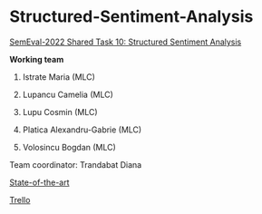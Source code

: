 # Structured-Sentiment-Analysis

[SemEval-2022 Shared Task 10: Structured Sentiment Analysis](https://competitions.codalab.org/competitions/33556#learn_the_details-overview)

**Working team**

1.  Istrate Maria (MLC)
    
2.  Lupancu Camelia (MLC)
    
3.  Lupu Cosmin (MLC)
    
4.  Platica Alexandru-Gabrie (MLC)
    
5.  Volosincu Bogdan (MLC)

Team coordinator: Trandabat Diana

[State-of-the-art](https://docs.google.com/document/d/1pc6v_ZByhtzvtFANLknnSOkIbzNAgMqH7ZdvuvMxwQA/edit?usp=sharing)

[Trello](https://trello.com/b/aIm9POpX/structured-sentiment-analysis)
